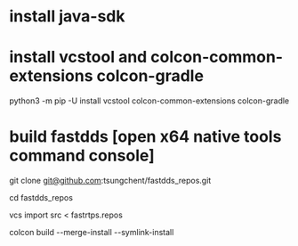# install java-sdk

# install vcstool and  colcon-common-extensions colcon-gradle
python3 -m pip -U install vcstool colcon-common-extensions colcon-gradle

# build fastdds [open x64 native tools command console]

git clone git@github.com:tsungchent/fastdds_repos.git

cd fastdds_repos

vcs import src < fastrtps.repos

colcon build --merge-install --symlink-install





